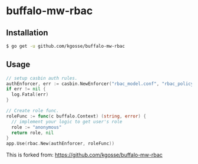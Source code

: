 # buffalo-mw-rbac

## Installation

```bash
$ go get -u github.com/kgosse/buffalo-mw-rbac
```

## Usage

```go
// setup casbin auth rules.
authEnforcer, err := casbin.NewEnforcer("rbac_model.conf", "rbac_policy.csv")
if err != nil {
  log.Fatal(err)
}

// Create role func.
roleFunc := func(c buffalo.Context) (string, error) {
  // implement your logic to get user's role
  role := "anonymous"
  return role, nil
}
app.Use(rbac.New(authEnforcer, roleFunc))
```

This is forked from: https://github.com/kgosse/buffalo-mw-rbac
